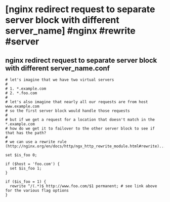 # [nginx redirect request to separate server block with different server_name] #nginx #rewrite #server

## nginx redirect request to separate server block with different server_name.conf

```text
# let's imagine that we have two virtual servers
#
# 1. *.example.com
# 2. *.foo.com
#
# let's also imagine that nearly all our requests are from host www.example.com
# so the first server block would handle those requests
#
# but if we get a request for a location that doesn't match in the *.example.com
# how do we get it to failover to the other server block to see if that has the path?
#
# we can use a rewrite rule (http://nginx.org/en/docs/http/ngx_http_rewrite_module.html#rewrite)...

set $is_foo 0;

if ($host = 'foo.com') {
  set $is_foo 1;
}

if ($is_foo = 1) {
  rewrite ^/(.*)$ http://www.foo.com/$1 permanent; # see link above for the various flag options
}  
```

